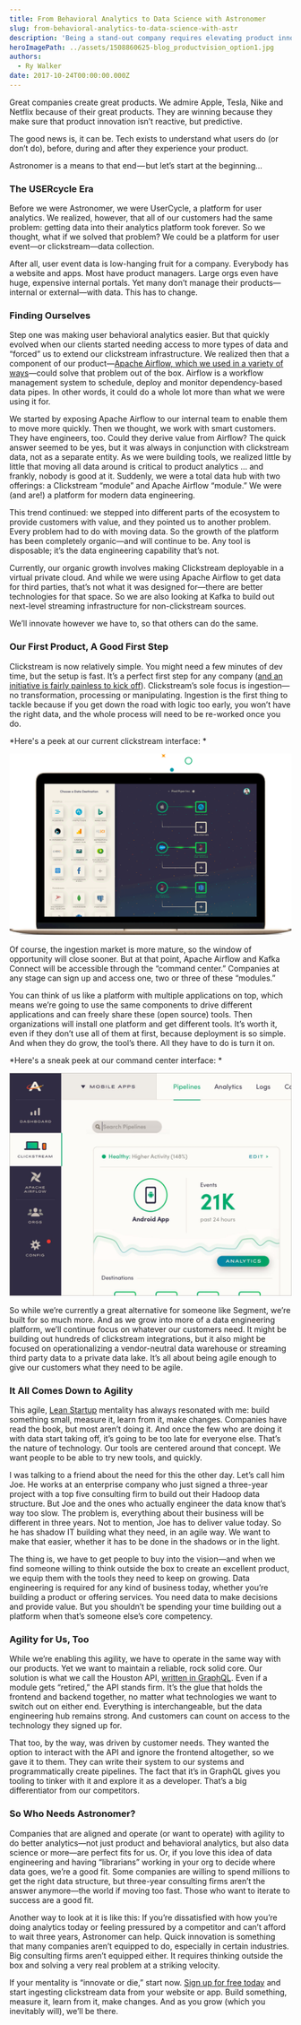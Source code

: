 ```yaml
---
title: From Behavioral Analytics to Data Science with Astronomer
slug: from-behavioral-analytics-to-data-science-with-astr
description: 'Being a stand-out company requires elevating product innovation within the organization and making sure that innovation isn’t reactive, but predictive. '
heroImagePath: ../assets/1508860625-blog_productvision_option1.jpg
authors:
  - Ry Walker
date: 2017-10-24T00:00:00.000Z
---
```


Great companies create great products. We admire Apple, Tesla, Nike and Netflix because of their great products. They are winning because they make sure that product innovation isn’t reactive, but predictive.

The good news is, it can be. Tech exists to understand what users do (or don’t do), before, during and after they experience your product.

Astronomer is a means to that end — but let’s start at the beginning… 

### The USERcycle Era
Before we were Astronomer, we were UserCycle, a platform for user analytics. We realized, however, that all of our customers had the same problem: getting data into their analytics platform took forever. So we thought, what if we solved that problem? We could be a platform for user event—or clickstream—data collection. 

After all, user event data is low-hanging fruit for a company. Everybody has a website and apps. Most have product managers. Large orgs even have huge, expensive internal portals. Yet many don’t manage their products—internal or external—with data. This has to change. 

### Finding Ourselves
Step one was making user behavioral analytics easier. But that quickly evolved when our clients started needing access to more types of data and “forced” us to extend our clickstream infrastructure. We realized then that a component of our product—[Apache Airflow, which we used in a variety of ways](https://www.astronomer.io/blog/airflow-at-astronomer/)—could solve that problem out of the box. Airflow is a workflow management system to schedule, deploy and monitor dependency-based data pipes. In other words, it could do a whole lot more than what we were using it for. 

We started by exposing Apache Airflow to our internal team to enable them to move more quickly. Then we thought, we work with smart customers. They have engineers, too. Could they derive value from Airflow? The quick answer seemed to be yes, but it was always in conjunction with clickstream data, not as a separate entity. As we were building tools, we realized little by little that moving all data around is critical to product analytics … and frankly, nobody is good at it. Suddenly, we were a total data hub with two offerings: a Clickstream “module” and Apache Airflow “module.” We were (and are!) a platform for modern data engineering. 

This trend continued: we stepped into different parts of the ecosystem to provide customers with value, and they pointed us to another problem. Every problem had to do with moving data. So the growth of the platform has been completely organic—and will continue to be. Any tool is disposable; it’s the data engineering capability that’s not. 

Currently, our organic growth involves making Clickstream deployable in a virtual private cloud. And while we were using Apache Airflow to get data for third parties, that’s not what it was designed for—there are better technologies for that space. So we are also looking at Kafka to build out next-level streaming infrastructure for non-clickstream sources. 

We’ll innovate however we have to, so that others can do the same. 

### Our First Product, A Good First Step
Clickstream is now relatively simple. You might need a few minutes of dev time, but the setup is fast. It’s a perfect first step for any company ([and an initiative is fairly painless to kick off](https://preview.astronomer.io/blog/five-steps-to-take-before-kicking-off-a-clickstream-data-initiative/)). Clickstream’s sole focus is ingestion—no transformation, processing or manipulating. Ingestion is the first thing to tackle because if you get down the road with logic too early, you won’t have the right data, and the whole process will need to be re-worked once you do. 

*Here's a peek at our current clickstream interface: *

![1508860879-laptopwithstars3.gif](../assets/1508860879-laptopwithstars3.gif)

Of course, the ingestion market is more mature, so the window of opportunity will close sooner. But at that point, Apache Airflow and Kafka Connect will be accessible through the “command center.” Companies at any stage can sign up and access one, two or three of these “modules.” 

You can think of us like a platform with multiple applications on top, which means we’re going to use the same components to drive different applications and can freely share these (open source) tools. Then organizations will install one platform and get different tools. It’s worth it, even if they don’t use all of them at first, because deployment is so simple. And when they do grow, the tool’s there. All they have to do is turn it on.

*Here's a sneak peek at our command center interface: *

![1508860921-adminclickstream2aag-2x.jpg](../assets/1508860921-adminclickstream2aag-2x.jpg)

So while we’re currently a great alternative for someone like Segment, we’re built for so much more. And as we grow into more of a data engineering platform, we’ll continue focus on whatever our customers need. It might be building out hundreds of clickstream integrations, but it also might be focused on operationalizing a vendor-neutral data warehouse or streaming third party data to a private data lake. It’s all about being agile enough to give our customers what they need to be agile. 

### It All Comes Down to Agility
This agile, [Lean Startup](http://theleanstartup.com/) mentality has always resonated with me: build something small, measure it, learn from it, make changes. Companies have read the book, but most aren’t doing it. And once the few who are doing it with data start taking off, it’s going to be too late for everyone else. That’s the nature of technology. Our tools are centered around that concept. We want people to be able to try new tools, and quickly. 

I was talking to a friend about the need for this the other day. Let’s call him Joe. He works at an enterprise company who just signed a three-year project with a top five consulting firm to build out their Hadoop data structure. But Joe and the ones who actually engineer the data know that’s way too slow. The problem is, everything about their business will be different in three years. Not to mention, Joe has to deliver value today. So he has shadow IT building what they need, in an agile way. We want to make that easier, whether it has to be done in the shadows or in the light. 

The thing is, we have to get people to buy into the vision—and when we find someone willing to think outside the box to create an excellent product, we equip them with the tools they need to keep on growing. Data engineering is required for any kind of business today, whether you’re building a product or offering services. You need data to make decisions and provide value. But you shouldn’t be spending your time building out a platform when that’s someone else’s core competency.

### Agility for Us, Too
While we’re enabling this agility, we have to operate in the same way with our products. Yet we want to maintain a reliable, rock solid core. Our solution is what we call the Houston API, [written in GraphQL](https://www.astronomer.io/blog/topic/graphql/). Even if a module gets “retired,” the API stands firm. It’s the glue that holds the frontend and backend together, no matter what technologies we want to switch out on either end. Everything is interchangeable, but the data engineering hub remains strong. And customers can count on access to the technology they signed up for. 

That too, by the way, was driven by customer needs. They wanted the option to interact with the API and ignore the frontend altogether, so we gave it to them. They can write their system to our systems and programmatically create pipelines. The fact that it’s in GraphQL gives you tooling to tinker with it and explore it as a developer. That’s a big differentiator from our competitors.

### So Who Needs Astronomer? 
Companies that are aligned and operate (or want to operate) with agility to do better analytics—not just product and behavioral analytics, but also data science or more—are perfect fits for us. Or, if you love this idea of data engineering and having “librarians” working in your org to decide where data goes, we’re a good fit. Some companies are willing to spend millions to get the right data structure, but three-year consulting firms aren’t the answer anymore—the world if moving too fast. Those who want to iterate to success are a good fit. 

Another way to look at it is like this: If you’re dissatisfied with how you’re doing analytics today or feeling pressured by a competitor and can’t afford to wait three years, Astronomer can help. Quick innovation is something that many companies aren’t equipped to do, especially in certain industries. Big consulting firms aren’t equipped either. It requires thinking outside the box and solving a very real problem at a striking velocity. 

If your mentality is “innovate or die,” start now. [Sign up for free today](https://app.astronomer.io/) and start ingesting clickstream data from your website or app. Build something, measure it, learn from it, make changes. And as you grow (which you inevitably will), we’ll be there.